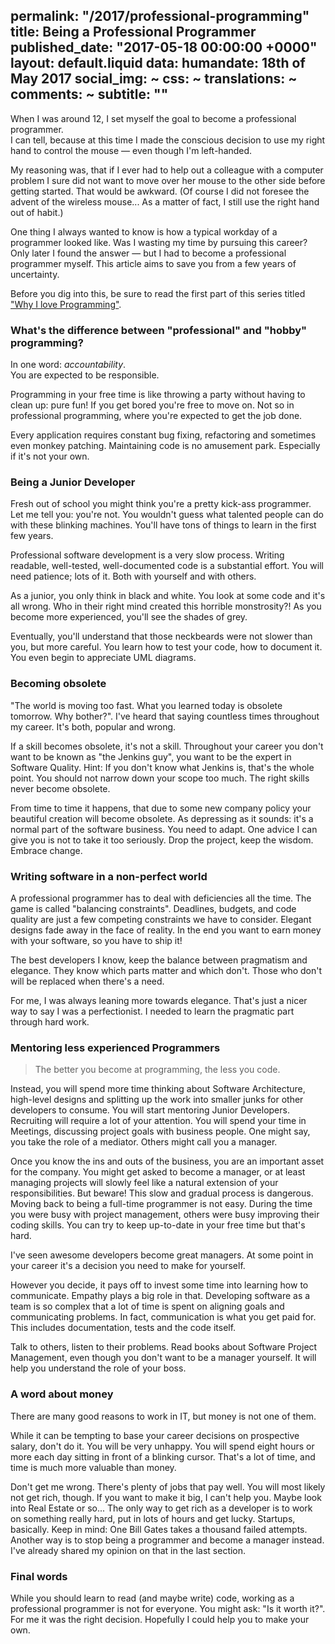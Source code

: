 permalink: "/2017/professional-programming"
title: Being a Professional Programmer
published_date: "2017-05-18 00:00:00 +0000"
layout: default.liquid
data:
  humandate: 18th of May 2017
  social_img: ~
  css: ~
  translations: ~
  comments: ~
  subtitle: ""
---
When I was around 12, I set myself the goal to become a professional programmer.  
I can tell, because at this time I made the conscious decision to use my right hand to control the mouse &mdash; even though I'm left-handed.  

My reasoning was, that if I ever had to help out a colleague with a computer problem I sure did not want to move over her mouse to the other side before getting started.  That would be awkward. 
(Of course I did not foresee the advent of the wireless mouse... As a matter of fact, I still use the right hand out of habit.)

One thing I always wanted to know is how a typical workday of a programmer looked like.
Was I wasting my time by pursuing this career?
Only later I found the answer &mdash; but I had to become a professional programmer myself.
This article aims to save you from a few years of uncertainty.

Before you dig into this, be sure to read the first part of this series titled ["Why I love Programming"](/2017/why-i-love-programming).

### What's the difference between "professional" and "hobby" programming?

In one word: *accountability*.  
You are expected to be responsible.

Programming in your free time is like throwing a party without having to clean up: pure fun!
If you get bored you're free to move on.
Not so in professional programming, where you're expected to get the job done.

Every application requires constant bug fixing, refactoring and sometimes even monkey patching. Maintaining code is no amusement park. Especially if it's not your own.

### Being a Junior Developer

Fresh out of school you might think you're a pretty kick-ass programmer. Let me tell you: you're not.
You wouldn't guess what talented people can do with these blinking machines.
You'll have tons of things to learn in the first few years.

Professional software development is a very slow process. Writing readable, well-tested, well-documented code is a substantial effort. You will need patience; lots of it. Both with yourself and with others.

As a junior, you only think in black and white. You look at some code
and it's all wrong. Who in their right mind created this horrible monstrosity?!
As you become more experienced, you'll see the shades of grey.

Eventually, you'll understand that those neckbeards were not slower than you, but
more careful. You learn how to test your code, how to document it. You even begin to
appreciate UML diagrams.


### Becoming obsolete

"The world is moving too fast. What you learned today is obsolete tomorrow. Why bother?".
I've heard that saying countless times throughout my career.
It's both, popular and wrong.

If a skill becomes obsolete, it's not a skill.
Throughout your career you don't want to be known as "the Jenkins guy", you want to be the
expert in Software Quality. Hint: If you don't know what Jenkins is, that's the
whole point. You should not narrow down your scope too much.
The right skills never become obsolete.

From time to time it happens, that due to some new company policy your beautiful creation will become obsolete.
As depressing as it sounds: it's a normal part of the software business.
You need to adapt.
One advice I can give you is not to take it too seriously.
Drop the project, keep the wisdom.
Embrace change.


### Writing software in a non-perfect world

A professional programmer has to deal with deficiencies all the time. The game is called "balancing constraints". Deadlines, budgets, and code quality are just a few competing constraints we have to consider.
Elegant designs fade away in the face of reality.
In the end you want to earn money with your software, so you have to ship it!

The best developers I know, keep the balance between pragmatism and elegance.
They know which parts matter and which don't. Those who don't will be replaced
when there's a need.

For me, I was always leaning more towards elegance.
That's just a nicer way to say I was a perfectionist.
I needed to learn the pragmatic part through hard work.

### Mentoring less experienced Programmers

> The better you become at programming, the less you code.

Instead, you will spend more time thinking about Software Architecture,
high-level designs and splitting up the work into smaller junks for other developers to consume.
You will start mentoring Junior Developers. Recruiting will require a lot of your
attention. You will spend your time in Meetings, discussing project goals with
business people.
One might say, you take the role of a mediator. Others might call you a manager.

Once you know the ins and outs of the business, you are an important asset for
the company. You might get asked to become a manager, or at least managing projects will slowly feel like a natural extension of your responsibilities.
But beware! This slow and gradual process is dangerous.
Moving back to being a full-time programmer is not easy. 
During the time you were busy with project management, others were busy improving their
coding skills.
You can try to keep up-to-date in your free time but that's hard.

I've seen awesome developers become great managers. At some point in your career
it's a decision you need to make for yourself.

However you decide, it pays off to invest some time into learning how to
communicate. Empathy plays a big role in that.
Developing software as a team is so complex that a lot of time is spent on aligning goals and communicating problems. In fact, communication is what you get paid for. This includes documentation, tests and the code itself.

Talk to others, listen to their problems. Read books about Software Project
Management, even though you don't want to be a manager yourself. It will help
you understand the role of your boss.

### A word about money

There are many good reasons to work in IT, but money is not one of them.

While it can be tempting to base your career decisions on prospective salary,
don't do it. You will be very unhappy. You will spend eight hours or more each day sitting in front of a blinking cursor.
That's a lot of time, and time is much more valuable than money.

Don't get me wrong. There's plenty of jobs that pay well. 
You will most likely not get rich, though. If you want
to make it big, I can't help you. Maybe look into Real Estate or so...
The only way to get rich as a developer is to work on something really hard, put in lots of hours and get
lucky. Startups, basically. Keep in mind: One Bill Gates takes a thousand failed
attempts.
Another way is to stop being a programmer and become a manager instead. 
I've already shared my opinion on that in the last section.

### Final words

While you should learn to read (and maybe write) code, working as a professional programmer is not for everyone.
You might ask: "Is it worth it?". 
For me it was the right decision. Hopefully I could help you to make your own.

